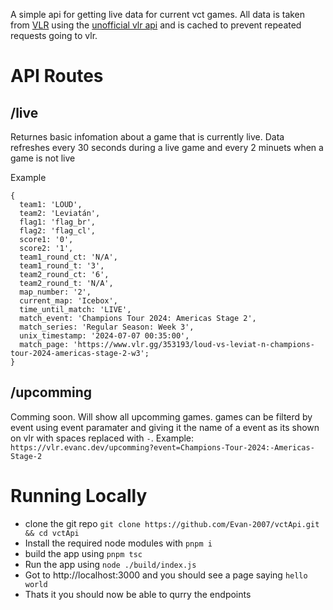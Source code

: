 A simple api for getting live data for current vct games. All data is taken from [VLR](https://vlr.gg) using the [unofficial vlr api](https://github.com/axsddlr/vlrggapi) and is cached to prevent repeated requests going to vlr.

# API Routes

## /live

Returnes basic infomation about a game that is currently live. Data refreshes every 30 seconds during a live game and every 2 minuets when a game is not live

Example

    {
      team1: 'LOUD',
      team2: 'Leviatán',
      flag1: 'flag_br',
      flag2: 'flag_cl',
      score1: '0',
      score2: '1',
      team1_round_ct: 'N/A',
      team1_round_t: '3',
      team2_round_ct: '6',
      team2_round_t: 'N/A',
      map_number: '2',
      current_map: 'Icebox',
      time_until_match: 'LIVE',
      match_event: 'Champions Tour 2024: Americas Stage 2',
      match_series: 'Regular Season: Week 3',
      unix_timestamp: '2024-07-07 00:35:00',
      match_page: 'https://www.vlr.gg/353193/loud-vs-leviat-n-champions-tour-2024-americas-stage-2-w3';
    }

## /upcomming

Comming soon. Will show all upcomming games. games can be filterd by event using event paramater and giving it the name of a event as its shown on vlr with spaces replaced with ``-``. Example: ``https://vlr.evanc.dev/upcomming?event=Champions-Tour-2024:-Americas-Stage-2``


# Running Locally 
- clone the git repo ``git clone https://github.com/Evan-2007/vctApi.git && cd vctApi``
- Install the required node modules with ``pnpm i``
- build the app using ``pnpm tsc``
- Run the app using ``node ./build/index.js``
- Got to http://localhost:3000 and you should see a page saying ``hello world``
- Thats it you should now be able to qurry the endpoints
